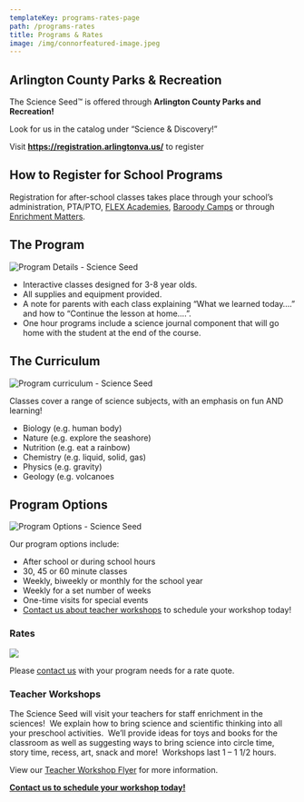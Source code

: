 ```yaml
---
templateKey: programs-rates-page
path: /programs-rates
title: Programs & Rates
image: /img/connorfeatured-image.jpeg
---
```

## Arlington County Parks & Recreation

The Science Seed™ is offered through **Arlington County Parks and Recreation!**

Look for us in the catalog under “Science & Discovery!”

Visit **<https://registration.arlingtonva.us/>** to register

## How to Register for School Programs

Registration for after-school classes takes place through your school’s administration, PTA/PTO, [FLEX Academies](https://flexacademies.com/), [Baroody Camps](https://www.baroodycamps.com/home) or through [Enrichment Matters](https://www.enrichmentmatters.com/).

## The Program

![Program Details - Science Seed](/img/rate1.jpeg)

* Interactive classes designed for 3-8 year olds.
* All supplies and equipment provided.
* A note for parents with each class explaining “What we learned today….” and how to “Continue the lesson at home….”.
* One hour programs include a science journal component that will go home with the student at the end of the course.

## The Curriculum

![Program curriculum - Science Seed](/img/rate4.jpeg)

Classes cover a range of science subjects, with an emphasis on fun AND learning!

* Biology (e.g. human body)
* Nature (e.g. explore the seashore)
* Nutrition (e.g. eat a rainbow)
* Chemistry (e.g. liquid, solid, gas)
* Physics (e.g. gravity)
* Geology (e.g. volcanoes

## Program Options

![Program Options - Science Seed](/img/rate2.jpeg)

Our program options include:

* After school or during school hours
* 30, 45 or 60 minute classes
* Weekly, biweekly or monthly for the school year
* Weekly for a set number of weeks
* One-time visits for special events
* [Contact us about teacher workshops](/contact "Teacher workshops") to schedule your workshop today!

### Rates

![](/img/rates-magnifying-glass.jpeg)

Please [contact us](/contact "Contact Us") with your program needs for a rate quote.

### **Teacher Workshops**

The Science Seed will visit your teachers for staff enrichment in the sciences!  We explain how to bring science and scientific thinking into all your preschool activities.  We’ll provide ideas for toys and books for the classroom as well as suggesting ways to bring science into circle time, story time, recess, art, snack and more!  Workshops last 1 – 1 1/2 hours.

View our [Teacher Workshop Flyer](/The-Science-Seed-Teacher-Training-Flyer.pdf) for more information.

**[Contact us to schedule your workshop today!](/contact "Contact Us")**